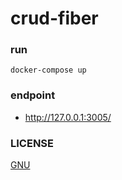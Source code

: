 # crud-fiber

### run

`docker-compose up`


### endpoint
- http://127.0.0.1:3005/


### LICENSE

[GNU](https://github.com/lampesm/crud-fiber/blob/main/LICENSE)